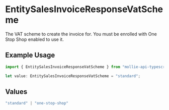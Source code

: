 # EntitySalesInvoiceResponseVatScheme

The VAT scheme to create the invoice for. You must be enrolled with One Stop Shop enabled to use it.

## Example Usage

```typescript
import { EntitySalesInvoiceResponseVatScheme } from "mollie-api-typescript/models";

let value: EntitySalesInvoiceResponseVatScheme = "standard";
```

## Values

```typescript
"standard" | "one-stop-shop"
```